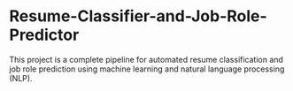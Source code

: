 # Resume-Classifier-and-Job-Role-Predictor
This project is a complete pipeline for automated resume classification and job role prediction using machine learning and natural language processing (NLP).
